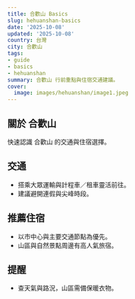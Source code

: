 ```yaml
---
title: 合歡山 Basics
slug: hehuanshan-basics
date: '2025-10-08'
updated: '2025-10-08'
country: 台灣
city: 合歡山
tags:
- guide
- basics
- hehuanshan
summary: 合歡山 行前重點與住宿交通建議。
cover:
  image: images/hehuanshan/image1.jpeg
---
```


## 關於 合歡山
快速認識 合歡山 的交通與住宿選擇。

## 交通
- 搭乘大眾運輸與計程車／租車靈活前往。
- 建議避開連假與尖峰時段。

## 推薦住宿
- 以市中心與主要交通節點為優先。
- 山區與自然景點周邊有高人氣旅宿。

## 提醒
- 查天氣與路況，山區需備保暖衣物。
